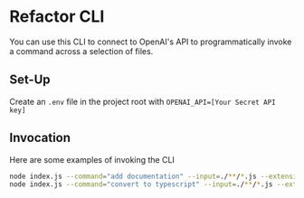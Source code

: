 # Refactor CLI

You can use this CLI to connect to OpenAI's API to programmatically invoke a command across a selection of files.

## Set-Up

Create an `.env` file in the project root with `OPENAI_API=[Your Secret API key]`

## Invocation

Here are some examples of invoking the CLI

```bash
node index.js --command="add documentation" --input=./**/*.js --extension=with-comments.js
node index.js --command="convert to typescript" --input=./**/*.js --extension=ts
```


